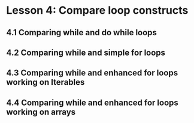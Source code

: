 
# Lesson 4: Compare loop constructs


## 4.1 Comparing while and do while loops


## 4.2 Comparing while and simple for loops


## 4.3 Comparing while and enhanced for loops working on Iterables


## 4.4 Comparing while and enhanced for loops working on arrays
